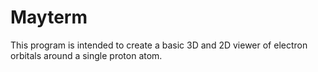 # Mayterm
This program is intended to create a basic 3D and 2D 
viewer of electron orbitals around a single proton atom.
